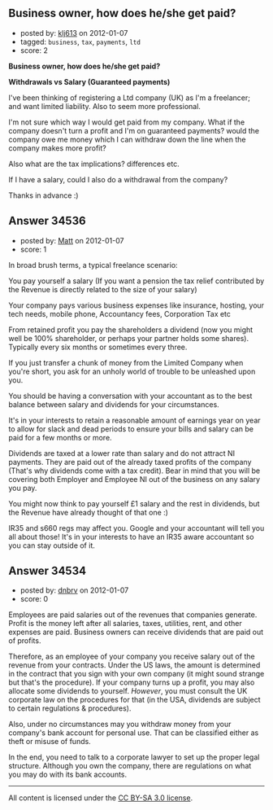 ## Business owner, how does he/she get paid?

- posted by: [klj613](https://stackexchange.com/users/-1/15225-klj613) on 2012-01-07
- tagged: `business`, `tax`, `payments`, `ltd`
- score: 2

**Business owner, how does he/she get paid?**

**Withdrawals vs Salary (Guaranteed payments)**

I've been thinking of registering a Ltd company (UK) as I'm a freelancer; and want limited liability. Also to seem more professional.

I'm not sure which way I would get paid from my company. What if the company doesn't turn a profit and I'm on guaranteed payments? would the company owe me money which I can withdraw down the line when the company makes more profit?

Also what are the tax implications? differences etc.

If I have a salary, could I also do a withdrawal from the company?

Thanks in advance :)



## Answer 34536

- posted by: [Matt](https://stackexchange.com/users/-1/8784-matt) on 2012-01-07
- score: 1

In broad brush terms, a typical freelance scenario:

You pay yourself a salary
(If you want a pension the tax relief contributed by the Revenue is directly related to the size of your salary)

Your company pays various business expenses like insurance, hosting, your tech needs, mobile phone, Accountancy fees, Corporation Tax etc

From retained profit you pay the shareholders a dividend (now you might well be 100% shareholder, or perhaps your partner holds some shares).  Typically every six months or sometimes every three.

If you just transfer a chunk of money from the Limited Company when you're short, you ask for an unholy world of trouble to be unleashed upon you.

You should be having a conversation with your accountant as to the best balance between salary and dividends for your circumstances.

It's in your interests to retain a reasonable amount of earnings year on year to allow for slack and dead periods to ensure your bills and salary can be paid for a few months or more.

Dividends are taxed at a lower rate than salary and do not attract NI payments.  They are paid out of the already taxed profits of the company (That's why dividends come with a tax credit). Bear in mind that you will be covering both Employer and Employee NI out of the business on any salary you pay.

You might now think to pay yourself £1 salary and the rest in dividends, but the Revenue have already thought of that one :)

IR35 and s660 regs may affect you.  Google and your accountant will tell you all about those!  It's in your interests to have an IR35 aware accountant so you can stay outside of it.


## Answer 34534

- posted by: [dnbrv](https://stackexchange.com/users/-1/15284-dnbrv) on 2012-01-07
- score: 0

Employees are paid salaries out of the revenues that companies generate. Profit is the money left after all salaries, taxes, utilities, rent, and other expenses are paid. Business owners can receive dividends that are paid out of profits.

Therefore, as an employee of your company you receive salary out of the revenue from your contracts. Under the US laws, the amount is determined in the contract that you sign with your own company (it might sound strange but that's the procedure). If your company turns up a profit, you may also allocate some dividends to yourself. *However*, you must consult the UK corporate law on the procedures for that (in the USA, dividends are subject to certain regulations & procedures).

Also, under no circumstances may you withdraw money from your company's bank account for personal use. That can be classified either as theft or misuse of funds.

In the end, you need to talk to a corporate lawyer to set up the proper legal structure. Although you own the company, there are regulations on what you may do with its bank accounts.



---

All content is licensed under the [CC BY-SA 3.0 license](https://creativecommons.org/licenses/by-sa/3.0/).
